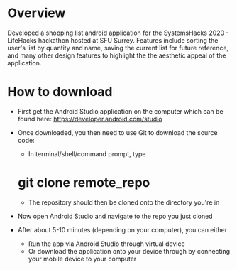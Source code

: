 # Overview

Developed a shopping list android application for the SystemsHacks 2020 - LifeHacks hackathon hosted at SFU Surrey.
Features include sorting the user's list by quantity and name, saving the current list for future reference, and many other
design features to highlight the the aesthetic appeal of the application.

# How to download

- First get the Android Studio application on the computer which can be found here: https://developer.android.com/studio
- Once downloaded, you then need to use Git to download the source code:  
  - In terminal/shell/command prompt, type 
  # git clone remote_repo
  - The repository should then be cloned onto the directory you're in
  
- Now open Android Studio and navigate to the repo you just cloned
- After about 5-10 minutes (depending on your computer), you can either
  - Run the app via Android Studio through virtual device
  - Or download the application onto your device through by connecting your mobile device to your computer

